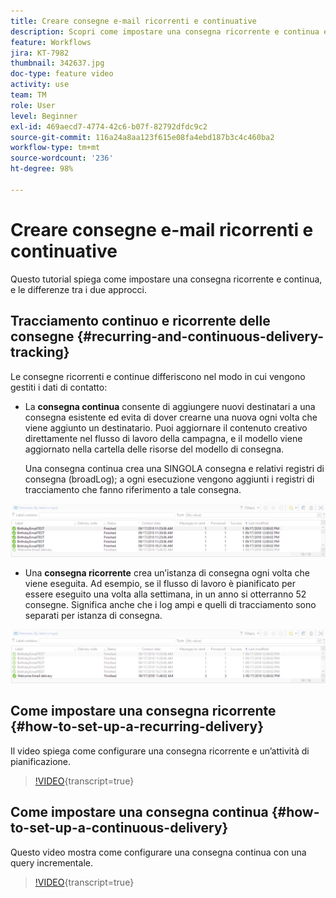 ```yaml
---
title: Creare consegne e-mail ricorrenti e continuative
description: Scopri come impostare una consegna ricorrente e continua e le differenze tra i due approcci.
feature: Workflows
jira: KT-7982
thumbnail: 342637.jpg
doc-type: feature video
activity: use
team: TM
role: User
level: Beginner
exl-id: 469aecd7-4774-42c6-b07f-82792dfdc9c2
source-git-commit: 116a24a8aa123f615e08fa4ebd187b3c4c460ba2
workflow-type: tm+mt
source-wordcount: '236'
ht-degree: 98%

---
```


# Creare consegne e-mail ricorrenti e continuative

Questo tutorial spiega come impostare una consegna ricorrente e continua, e le differenze tra i due approcci.

## Tracciamento continuo e ricorrente delle consegne {#recurring-and-continuous-delivery-tracking}

Le consegne ricorrenti e continue differiscono nel modo in cui vengono gestiti i dati di contatto:

* La **consegna continua** consente di aggiungere nuovi destinatari a una consegna esistente ed evita di dover crearne una nuova ogni volta che viene aggiunto un destinatario. Puoi aggiornare il contenuto creativo direttamente nel flusso di lavoro della campagna, e il modello viene aggiornato nella cartella delle risorse del modello di consegna.

  Una consegna continua crea una SINGOLA consegna e relativi registri di consegna (broadLog); a ogni esecuzione vengono aggiunti i registri di tracciamento che fanno riferimento a tale consegna.

![Consegna continua](/help/assets/delivery_continuous.jpg)

* Una **consegna ricorrente** crea un’istanza di consegna ogni volta che viene eseguita. Ad esempio, se il flusso di lavoro è pianificato per essere eseguito una volta alla settimana, in un anno si otterranno 52 consegne. Significa anche che i log ampi e quelli di tracciamento sono separati per istanza di consegna.

![Consegna ricorrente](/help/assets/delivery_recurring.jpg)

## Come impostare una consegna ricorrente {#how-to-set-up-a-recurring-delivery}

Il video spiega come configurare una consegna ricorrente e un’attività di pianificazione.

>[!VIDEO](https://video.tv.adobe.com/v/342638?quality=12&learn=on){transcript=true}

## Come impostare una consegna continua {#how-to-set-up-a-continuous-delivery}

Questo video mostra come configurare una consegna continua con una query incrementale.

>[!VIDEO](https://video.tv.adobe.com/v/342637?quality=12&learn=on){transcript=true}
